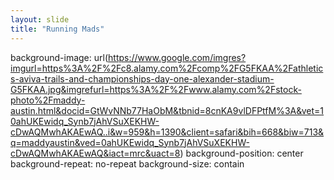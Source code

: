 ```yaml
---
layout: slide
title: "Running Mads"
---
```

background-image: url(https://www.google.com/imgres?imgurl=https%3A%2F%2Fc8.alamy.com%2Fcomp%2FG5FKAA%2Fathletics-aviva-trails-and-championships-day-one-alexander-stadium-G5FKAA.jpg&imgrefurl=https%3A%2F%2Fwww.alamy.com%2Fstock-photo%2Fmaddy-austin.html&docid=GtWvNNb77HaObM&tbnid=8cnKA9vlDFPtfM%3A&vet=10ahUKEwidq_Synb7jAhVSuXEKHW-cDwAQMwhAKAEwAQ..i&w=959&h=1390&client=safari&bih=668&biw=713&q=maddyaustin&ved=0ahUKEwidq_Synb7jAhVSuXEKHW-cDwAQMwhAKAEwAQ&iact=mrc&uact=8)
background-position: center
background-repeat: no-repeat
background-size: contain
